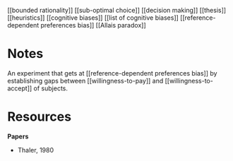 [[bounded rationality]]
[[sub-optimal choice]]
[[decision making]]
[[thesis]]
[[heuristics]]
[[cognitive biases]]
[[list of cognitive biases]]
[[reference-dependent  preferences bias]]
[[Allais paradox]]

# Notes
An experiment that gets at [[reference-dependent  preferences bias]] by establishing gaps between [[willingness-to-pay]] and [[willingness-to-accept]] of subjects.

# Resources
**Papers**
- Thaler, 1980